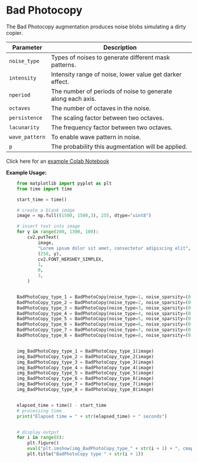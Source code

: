# Bad Photocopy

The Bad Photocopy augmentation produces noise blobs simulating a dirty copier.

| Parameter       | Description                                                      |
|-----------------|------------------------------------------------------------------|
| `noise_type`    | Types of noises to generate different mask patterns.             |
| `intensity`     | Intensity range of noise, lower value get darker effect.         |
| `nperiod`		  | The number of periods of noise to generate along each axis.      |
| `octaves`       | The number of octaves in the noise.                              |
| `persistence`   | The scaling factor between two octaves.                          |
| `lacunarity`    | The frequency factor between two octaves.                        |
| `wave_pattern`  | To enable wave pattern in noise.                                 |
| `p`             | The probability this augmentation will be applied.               |

Click here for an [example Colab Notebook](https://colab.research.google.com/drive/1_n7atcI-xVSpnV17YuzZhd9ISe735fBo?usp=sharing)

**Example Usage:**
```python
    from matplotlib import pyplot as plt
    from time import time

    start_time = time()

    # create a blank image
    image = np.full((1500, 1500,3), 255, dtype="uint8")

    # insert text into image
    for y in range(200, 1300, 100):
        cv2.putText(
            image,
            "Lorem ipsum dolor sit amet, consectetur adipiscing elit",
            (250, y),
            cv2.FONT_HERSHEY_SIMPLEX,
            1,
            0,
            3,
        )


    BadPhotoCopy_type_1 = BadPhotoCopy(noise_type=1, noise_sparsity=(0.7,0.7), noise_concentration=(0.5,0.5))
    BadPhotoCopy_type_2 = BadPhotoCopy(noise_type=2, noise_sparsity=(0.5,0.5), noise_concentration=(0.5,0.5))
    BadPhotoCopy_type_3 = BadPhotoCopy(noise_type=3, noise_sparsity=(0.5,0.5), noise_concentration=(0.5,0.5))
    BadPhotoCopy_type_4 = BadPhotoCopy(noise_type=4, noise_sparsity=(0.5,0.5), noise_concentration=(0.99,0.99))
    BadPhotoCopy_type_5 = BadPhotoCopy(noise_type=5, noise_sparsity=(0.2,0.9), noise_concentration=(0.6,0.9), wave_pattern=1)
    BadPhotoCopy_type_6 = BadPhotoCopy(noise_type=6, noise_sparsity=(0.6,0.99), noise_concentration=(0.6,0.9), wave_pattern=1)
    BadPhotoCopy_type_7 = BadPhotoCopy(noise_type=7, noise_sparsity=(0.2,0.9), noise_concentration=(0.6,0.9), wave_pattern=1)
    BadPhotoCopy_type_8 = BadPhotoCopy(noise_type=8, noise_sparsity=(0.6,0.99), noise_concentration=(0.6,0.9), wave_pattern=1)


    img_BadPhotoCopy_type_1 = BadPhotoCopy_type_1(image)
    img_BadPhotoCopy_type_2 = BadPhotoCopy_type_2(image)
    img_BadPhotoCopy_type_3 = BadPhotoCopy_type_3(image)
    img_BadPhotoCopy_type_4 = BadPhotoCopy_type_4(image)
    img_BadPhotoCopy_type_5 = BadPhotoCopy_type_5(image)
    img_BadPhotoCopy_type_6 = BadPhotoCopy_type_6(image)
    img_BadPhotoCopy_type_7 = BadPhotoCopy_type_7(image)
    img_BadPhotoCopy_type_8 = BadPhotoCopy_type_8(image)


    elapsed_time = time() - start_time
    # processing time
    print("Elapsed time = " + str(elapsed_time) + " seconds")


    # display output
    for i in range(8):
        plt.figure()
        eval("plt.imshow(img_BadPhotoCopy_type_" + str(i + 1) + ", cmap='gray')")
        plt.title("BadPhotoCopy type " + str(i + 1))

```

